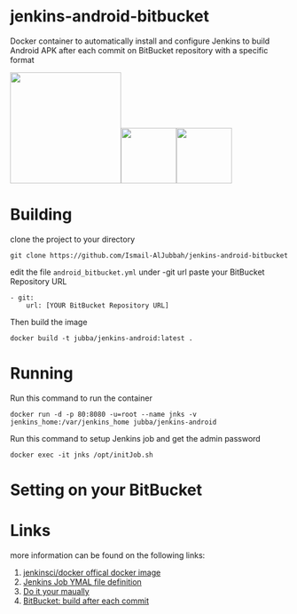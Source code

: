 # jenkins-android-bitbucket
Docker container to automatically install and configure Jenkins to build Android APK after each commit on BitBucket repository with a specific format

<img width="200" src="http://jenkins-ci.org/sites/default/files/jenkins_logo.png"/><img width="100" src="https://mir-s3-cdn-cf.behance.net/project_modules/disp/cc14679984981.560dd8d3aa5e4.png"/><img width="100" src="http://sdtimes.com/wp-content/uploads/2016/07/0722.sdt-atlassian.png"/>

# Building
clone the project to your directory

    git clone https://github.com/Ismail-AlJubbah/jenkins-android-bitbucket
edit the file `android_bitbucket.yml` under -git url paste your BitBucket Repository URL

    - git:
        url: [YOUR BitBucket Repository URL]
Then build the image

    docker build -t jubba/jenkins-android:latest .
# Running
Run this command to run the container 

    docker run -d -p 80:8080 -u=root --name jnks -v jenkins_home:/var/jenkins_home jubba/jenkins-android

Run this command to setup Jenkins job and get the admin password

    docker exec -it jnks /opt/initJob.sh
# Setting on your BitBucket


# Links
more information can be found on the following links:

1. [jenkinsci/docker offical docker image](https://github.com/jenkinsci/docker)
2. [Jenkins Job YMAL file definition](https://docs.openstack.org/infra/jenkins-job-builder/definition.html#modules)
3. [Do it your maually](https://www.digitalocean.com/community/tutorials/how-to-build-android-apps-with-jenkins)
4. [BitBucket: build after each commit](https://www.youtube.com/watch?v=nNaR5Q_pIa4)
   
